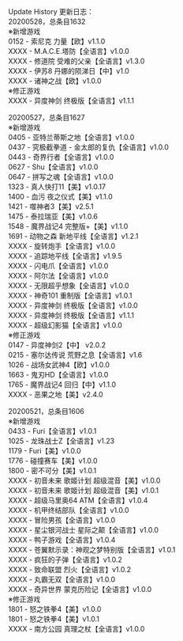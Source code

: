 Update History 更新日志：  
20200528，总条目1632  
※新增游戏  
0152 - 索尼克 力量【欧】v1.1.0  
XXXX - M.A.C.E.塔防【全语言】v1.0.0  
XXXX - 修道院 受难的父亲【全语言】v1.3.0  
XXXX - 伊苏8 丹娜的陨涕日【中】v1.0  
XXXX - 诸神之战【欧】v1.0.0  
※修正游戏  
XXXX - 异度神剑 终极版【全语言】v1.1.1  
  
20200527，总条目1627  
※新增游戏  
0405 - 亚特兰蒂斯之地【全语言】v1.0.0  
0437 - 究极截拳道 - 金太郎的复仇【全语言】v1.0.0  
0443 - 奇界行者【全语言】v1.0.0  
0627 - Shu【全语言】v1.0.0  
0647 - 拼写之魂【全语言】v1.0.0  
1323 - 真人快打11【美】v1.0.17  
1400 - 血污 夜之仪式【美】v1.1.0  
1421 - 噬神者3【美】v2.5.1  
1475 - 泰拉瑞亚【美】v1.0.6  
1548 - 魔界战记4 完整版+【美】v1.1.0  
1691 - 动物之森 新地平线【全语言】v1.2.1  
XXXX - 旋转炮手【全语言】v1.0.0  
XXXX - 追踪地平线【全语言】v1.9.5  
XXXX - 闪电爪【全语言】v1.0.0  
XXXX - 阿尔法【全语言】v1.0.0  
XXXX - 无限超乎想象【全语言】v1.0.0  
XXXX - 神奇101 重制版【全语言】v1.0.1  
XXXX - 异度神剑 终极版【全语言】v1.0.0  
XXXX - 异度神剑 终极版【全语言】v1.1.1  
XXXX - 超级幻影猫【全语言】v1.0.0  
※修正游戏  
0147 - 异度神剑2【中】 v2.0.2  
0215 - 塞尔达传说 荒野之息【全语言】v1.6  
1026 - 战场女武神4【欧】v1.0.0  
1663 - 鬼刃HD【全语言】v1.0.0  
1765 - 魔界战记4 回归【中】v1.1.0  
XXXX - 恶果之地【美】v2.4.0  
  
20200521，总条目1606  
※新增游戏  
0433 - Furi【全语言】v1.0.1  
1025 - 龙珠战士Z【全语言】v1.23  
1179 - Furi【美】v1.0.0  
1776 - 碰撞赛车【美】v1.0.0  
1800 - 密不可分【美】v1.0.1  
XXXX - 初音未来 歌姬计划 超级混音【美】v1.0.0  
XXXX - 初音未来 歌姬计划 超级混音【美】v1.0.1  
XXXX - 超级马里奥64 ATM【全语言】v1.0.4  
XXXX - 机甲终结部队【全语言】v1.0.0  
XXXX - 冒险男孩【全语言】v1.0.0  
XXXX - 星尘银河战士 星际之颠【全语言】v1.0.0  
XXXX - 鸭子游戏【全语言】v1.0.4  
XXXX - 苍翼默示录：神观之梦特别版【全语言】v1.0.1  
XXXX - 疯狂的子弹【全语言】v1.0.2  
XXXX - 致命联盟 烈火【全语言】v1.0.2  
XXXX - 丸霸无双【全语言】v1.0.0  
XXXX - 奇异世界 蒙克历险记【全语言】v1.0.0  
※修正游戏  
1801 - 怒之铁拳4【美】v1.0.0  
1801 - 怒之铁拳4【美】v1.0.1  
XXXX - 南方公园 真理之杖【全语言】v1.0.0
